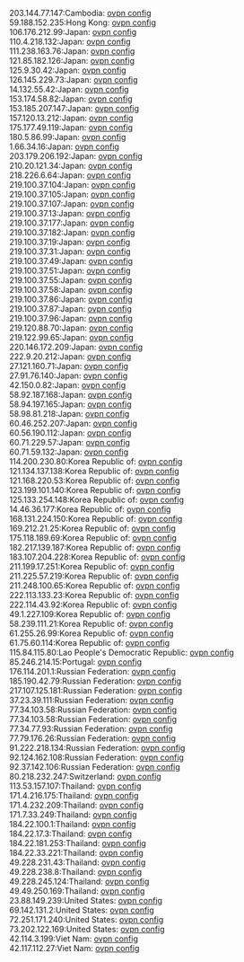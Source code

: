 203.144.77.147:Cambodia: [ovpn config](vpn/203_144_77_147.ovpn)  
59.188.152.235:Hong Kong: [ovpn config](vpn/59_188_152_235.ovpn)  
106.176.212.99:Japan: [ovpn config](vpn/106_176_212_99.ovpn)  
110.4.218.132:Japan: [ovpn config](vpn/110_4_218_132.ovpn)  
111.238.163.76:Japan: [ovpn config](vpn/111_238_163_76.ovpn)  
121.85.182.126:Japan: [ovpn config](vpn/121_85_182_126.ovpn)  
125.9.30.42:Japan: [ovpn config](vpn/125_9_30_42.ovpn)  
126.145.229.73:Japan: [ovpn config](vpn/126_145_229_73.ovpn)  
14.132.55.42:Japan: [ovpn config](vpn/14_132_55_42.ovpn)  
153.174.58.82:Japan: [ovpn config](vpn/153_174_58_82.ovpn)  
153.185.207.147:Japan: [ovpn config](vpn/153_185_207_147.ovpn)  
157.120.13.212:Japan: [ovpn config](vpn/157_120_13_212.ovpn)  
175.177.49.119:Japan: [ovpn config](vpn/175_177_49_119.ovpn)  
180.5.86.99:Japan: [ovpn config](vpn/180_5_86_99.ovpn)  
1.66.34.16:Japan: [ovpn config](vpn/1_66_34_16.ovpn)  
203.179.206.192:Japan: [ovpn config](vpn/203_179_206_192.ovpn)  
210.20.121.34:Japan: [ovpn config](vpn/210_20_121_34.ovpn)  
218.226.6.64:Japan: [ovpn config](vpn/218_226_6_64.ovpn)  
219.100.37.104:Japan: [ovpn config](vpn/219_100_37_104.ovpn)  
219.100.37.105:Japan: [ovpn config](vpn/219_100_37_105.ovpn)  
219.100.37.107:Japan: [ovpn config](vpn/219_100_37_107.ovpn)  
219.100.37.13:Japan: [ovpn config](vpn/219_100_37_13.ovpn)  
219.100.37.177:Japan: [ovpn config](vpn/219_100_37_177.ovpn)  
219.100.37.182:Japan: [ovpn config](vpn/219_100_37_182.ovpn)  
219.100.37.19:Japan: [ovpn config](vpn/219_100_37_19.ovpn)  
219.100.37.31:Japan: [ovpn config](vpn/219_100_37_31.ovpn)  
219.100.37.49:Japan: [ovpn config](vpn/219_100_37_49.ovpn)  
219.100.37.51:Japan: [ovpn config](vpn/219_100_37_51.ovpn)  
219.100.37.55:Japan: [ovpn config](vpn/219_100_37_55.ovpn)  
219.100.37.58:Japan: [ovpn config](vpn/219_100_37_58.ovpn)  
219.100.37.86:Japan: [ovpn config](vpn/219_100_37_86.ovpn)  
219.100.37.87:Japan: [ovpn config](vpn/219_100_37_87.ovpn)  
219.100.37.96:Japan: [ovpn config](vpn/219_100_37_96.ovpn)  
219.120.88.70:Japan: [ovpn config](vpn/219_120_88_70.ovpn)  
219.122.99.65:Japan: [ovpn config](vpn/219_122_99_65.ovpn)  
220.146.172.209:Japan: [ovpn config](vpn/220_146_172_209.ovpn)  
222.9.20.212:Japan: [ovpn config](vpn/222_9_20_212.ovpn)  
27.121.160.71:Japan: [ovpn config](vpn/27_121_160_71.ovpn)  
27.91.76.140:Japan: [ovpn config](vpn/27_91_76_140.ovpn)  
42.150.0.82:Japan: [ovpn config](vpn/42_150_0_82.ovpn)  
58.92.187.168:Japan: [ovpn config](vpn/58_92_187_168.ovpn)  
58.94.197.165:Japan: [ovpn config](vpn/58_94_197_165.ovpn)  
58.98.81.218:Japan: [ovpn config](vpn/58_98_81_218.ovpn)  
60.46.252.207:Japan: [ovpn config](vpn/60_46_252_207.ovpn)  
60.56.190.112:Japan: [ovpn config](vpn/60_56_190_112.ovpn)  
60.71.229.57:Japan: [ovpn config](vpn/60_71_229_57.ovpn)  
60.71.59.132:Japan: [ovpn config](vpn/60_71_59_132.ovpn)  
114.200.230.80:Korea Republic of: [ovpn config](vpn/114_200_230_80.ovpn)  
121.134.137.138:Korea Republic of: [ovpn config](vpn/121_134_137_138.ovpn)  
121.168.220.53:Korea Republic of: [ovpn config](vpn/121_168_220_53.ovpn)  
123.199.101.140:Korea Republic of: [ovpn config](vpn/123_199_101_140.ovpn)  
125.133.254.148:Korea Republic of: [ovpn config](vpn/125_133_254_148.ovpn)  
14.46.36.177:Korea Republic of: [ovpn config](vpn/14_46_36_177.ovpn)  
168.131.224.150:Korea Republic of: [ovpn config](vpn/168_131_224_150.ovpn)  
169.212.21.25:Korea Republic of: [ovpn config](vpn/169_212_21_25.ovpn)  
175.118.189.69:Korea Republic of: [ovpn config](vpn/175_118_189_69.ovpn)  
182.217.139.187:Korea Republic of: [ovpn config](vpn/182_217_139_187.ovpn)  
183.107.204.228:Korea Republic of: [ovpn config](vpn/183_107_204_228.ovpn)  
211.199.17.251:Korea Republic of: [ovpn config](vpn/211_199_17_251.ovpn)  
211.225.57.219:Korea Republic of: [ovpn config](vpn/211_225_57_219.ovpn)  
211.248.100.65:Korea Republic of: [ovpn config](vpn/211_248_100_65.ovpn)  
222.113.133.23:Korea Republic of: [ovpn config](vpn/222_113_133_23.ovpn)  
222.114.43.92:Korea Republic of: [ovpn config](vpn/222_114_43_92.ovpn)  
49.1.227.109:Korea Republic of: [ovpn config](vpn/49_1_227_109.ovpn)  
58.239.111.21:Korea Republic of: [ovpn config](vpn/58_239_111_21.ovpn)  
61.255.26.99:Korea Republic of: [ovpn config](vpn/61_255_26_99.ovpn)  
61.75.60.114:Korea Republic of: [ovpn config](vpn/61_75_60_114.ovpn)  
115.84.115.80:Lao People's Democratic Republic: [ovpn config](vpn/115_84_115_80.ovpn)  
85.246.214.15:Portugal: [ovpn config](vpn/85_246_214_15.ovpn)  
176.114.201.1:Russian Federation: [ovpn config](vpn/176_114_201_1.ovpn)  
185.190.42.79:Russian Federation: [ovpn config](vpn/185_190_42_79.ovpn)  
217.107.125.181:Russian Federation: [ovpn config](vpn/217_107_125_181.ovpn)  
37.23.39.111:Russian Federation: [ovpn config](vpn/37_23_39_111.ovpn)  
77.34.103.58:Russian Federation: [ovpn config](vpn/77_34_103_58.ovpn)  
77.34.103.58:Russian Federation: [ovpn config](vpn/77_34_103_58.ovpn)  
77.34.77.93:Russian Federation: [ovpn config](vpn/77_34_77_93.ovpn)  
77.79.176.26:Russian Federation: [ovpn config](vpn/77_79_176_26.ovpn)  
91.222.218.134:Russian Federation: [ovpn config](vpn/91_222_218_134.ovpn)  
92.124.162.108:Russian Federation: [ovpn config](vpn/92_124_162_108.ovpn)  
92.37.142.106:Russian Federation: [ovpn config](vpn/92_37_142_106.ovpn)  
80.218.232.247:Switzerland: [ovpn config](vpn/80_218_232_247.ovpn)  
113.53.157.107:Thailand: [ovpn config](vpn/113_53_157_107.ovpn)  
171.4.216.175:Thailand: [ovpn config](vpn/171_4_216_175.ovpn)  
171.4.232.209:Thailand: [ovpn config](vpn/171_4_232_209.ovpn)  
171.7.33.249:Thailand: [ovpn config](vpn/171_7_33_249.ovpn)  
184.22.100.1:Thailand: [ovpn config](vpn/184_22_100_1.ovpn)  
184.22.17.3:Thailand: [ovpn config](vpn/184_22_17_3.ovpn)  
184.22.181.253:Thailand: [ovpn config](vpn/184_22_181_253.ovpn)  
184.22.33.221:Thailand: [ovpn config](vpn/184_22_33_221.ovpn)  
49.228.231.43:Thailand: [ovpn config](vpn/49_228_231_43.ovpn)  
49.228.238.8:Thailand: [ovpn config](vpn/49_228_238_8.ovpn)  
49.228.245.124:Thailand: [ovpn config](vpn/49_228_245_124.ovpn)  
49.49.250.169:Thailand: [ovpn config](vpn/49_49_250_169.ovpn)  
23.88.149.239:United States: [ovpn config](vpn/23_88_149_239.ovpn)  
69.142.131.2:United States: [ovpn config](vpn/69_142_131_2.ovpn)  
72.251.171.240:United States: [ovpn config](vpn/72_251_171_240.ovpn)  
73.202.122.169:United States: [ovpn config](vpn/73_202_122_169.ovpn)  
42.114.3.199:Viet Nam: [ovpn config](vpn/42_114_3_199.ovpn)  
42.117.112.27:Viet Nam: [ovpn config](vpn/42_117_112_27.ovpn)  
